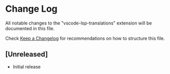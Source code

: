 # Change Log

All notable changes to the "vscode-lsp-translations" extension will be documented in this file.

Check [Keep a Changelog](http://keepachangelog.com/) for recommendations on how to structure this file.

## [Unreleased]

- Initial release